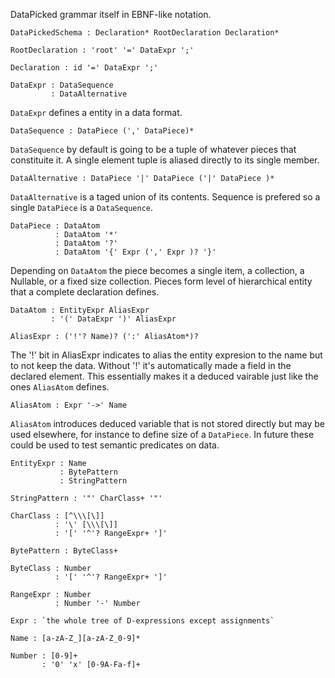 DataPicked grammar itself in EBNF-like notation.

```
DataPickedSchema : Declaration* RootDeclaration Declaration*
```

```
RootDeclaration : 'root' '=' DataExpr ';'
```

```
Declaration : id '=' DataExpr ';'
```

```
DataExpr : DataSequence
         : DataAlternative
```
`DataExpr` defines a entity in a data format. 

```
DataSequence : DataPiece (',' DataPiece)*
```
`DataSequence` by default is going to be a tuple of whatever pieces that constituite it. A single element tuple is aliased directly to its single member.

```
DataAlternative : DataPiece '|' DataPiece ('|' DataPiece )*
```
`DataAlternative` is a taged union of its contents. Sequence is prefered so a single `DataPiece` is a `DataSequence`.

```
DataPiece : DataAtom
          : DataAtom '*'
          : DataAtom '?'
          : DataAtom '{' Expr (',' Expr )? '}'
```
Depending on `DataAtom` the piece becomes a single item, a collection, a Nullable, or a fixed size collection. Pieces form level of hierarchical entity that a complete declaration defines.

```
DataAtom : EntityExpr AliasExpr 
         : '(' DataExpr ')' AliasExpr
```

```
AliasExpr : ('!'? Name)? (':' AliasAtom*)?
```

The '!' bit in AliasExpr indicates to alias the entity expresion to the name but to not keep the data. Without '!' it's automatically made a field in the declared element.
This essentially makes it a deduced vairable just like the ones `AliasAtom` defines.

```
AliasAtom : Expr '->' Name
```
`AliasAtom` introduces deduced variable that is not stored directly but may be used elsewhere, for instance to define size of a `DataPiece`. In future these could be used to test semantic predicates on data.

```
EntityExpr : Name 
           : BytePattern
           : StringPattern
```

```
StringPattern : '"' CharClass+ '"'
```

```
CharClass : [^\\\[\]]
          : '\' [\\\[\]]
          : '[' '^'? RangeExpr+ ']'
```

```
BytePattern : ByteClass+
```

```
ByteClass : Number
          : '[' '^'? RangeExpr+ ']'
```

```
RangeExpr : Number
          : Number '-' Number
```

```
Expr : `the whole tree of D-expressions except assignments`
```

```
Name : [a-zA-Z_][a-zA-Z_0-9]*

Number : [0-9]+
       : '0' 'x' [0-9A-Fa-f]+
```
